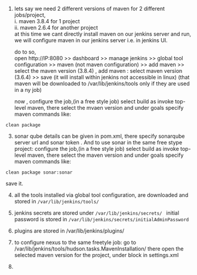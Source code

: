 1. lets say we need 2 different versions of maven for 2 different jobs/project,  
        i. maven 3.8.4 for 1 project  
       ii. maven 2.6.4 for another project  
    at this time we cant directly install maven on our jenkins server and run, we will configure maven in our jenkins server i.e. in jenkins UI.
   
   do to so,  
     open http://IP:8080 >> dashboard >> manage jenkins >> global tool configuration >> maven (not maven configuration) >> add maven >> select the maven version (3.8.4) , add maven : select maven version (3.6.4) >> save  (it will install within jenkins not accessible in linux) (that maven will be downloaded to /var/lib/jenkins/tools only if they are used in a ny job)
   
   now , configure the job,(in a free style job) select build as invoke top-level maven, there select the mvaen version and under goals specify maven commands like:
```
clean package
```
3.  sonar qube details can be given in pom.xml, there specify sonarqube server url and sonar token .
  And to use sonar in the same free stype project:
           configure the job,(in a free style job) select build as invoke top-level maven, there select the maven version and under goals specify maven commands like:
```
clean package sonar:sonar
```
save it.

4. all the tools installed via global tool configuration, are downloaded and stored in ```/var/lib/jenkins/tools/ ``` 

5. jenkins secrets are stored under ```/var/lib/jenkins/secrets/ ``` 
   initial password is stored in ```/var/lib/jenkins/secrets/initialAdminPassword```

6. plugins are stored in /var/lib/jenkins/plugins/

7. to configure nexus to the same freetyle job:
   go to /var/lib/jenkins/tools/hudson.tasks.MavenInstallation/ there open the selected maven version for the project, under <servers> block in settings.xml

8.
